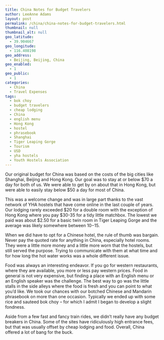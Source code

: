 ```yaml
---
title: China Notes for Budget Travelers
author: LeeAnne Adams
layout: post
permalink: /china/china-notes-for-budget-travelers.html
thumbnail: null
thumbnail_alt: null
geo_latitude:
  - 39.904667
geo_longitude:
  - 116.408198
geo_address:
  - Beijing, Beijing, China
geo_enabled:
  - 1
geo_public:
  - 1
categories:
  - China
  - Travel Expenses
tags:
  - bok choy
  - budget travelers
  - cheap lodging
  - China
  - english menu
  - Hong Kong
  - hostel
  - phrasebook
  - Shanghai
  - Tiger Leaping Gorge
  - Tourism
  - USD
  - yha hostels
  - Youth Hostels Association
---
```

Our original budget for China was based on the costs of the big cities like Shanghai, Beijing and Hong Kong. Our goal was to stay at or below $70 a day for both of us. We were able to get by on about that in Hong Kong, but were able to easily stay below $50 a day for most of China.

This was a welcome change and was in large part thanks to the vast network of YHA hostels that have come online in the last couple of years. Our lodging rarely exceeded $20 for a double room with the exception of Hong Kong where you pay $30-35 for a tidy little matchbox. The lowest we paid was about $2.50 for a basic twin room in Tiger Leaping Gorge and the average was likely somewhere between $10-$15.

When we did have to opt for a Chinese hotel, the rule of thumb was bargain. Never pay the quoted rate for anything in China, especially hotel rooms. They were a little more money and a little more worn that the hostels, but still served the purpose. Trying to communicate with them at what time and for how long the hot water works was a whole different issue.

Food was always an interesting endeavor. If you go for western restaurants, where they are available, you more or less pay western prices. Food in general is not very expensive, but finding a place with an English menu or an English speaker was the challenge. The best way to go was the little stalls in the side alleys where the food is fresh and you can point to what you&#8217;d like. We took our chances with our botched Chinese and Mandarin phrasebook on more than one occasion. Typically we ended up with some rice and sauteed bok choy &#8211; for which I admit I began to develop a slight fondness.

Aside from a few fast and fancy train rides, we didn&#8217;t really have any budget breakers in China. Some of the sites have ridiculously high entrance fees, but that was usually offset by cheap lodging and food. Overall, China offered a lot of bang for the buck.